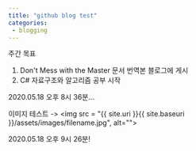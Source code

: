 ```yaml
---
title: "github blog test"
categories: 
 - blogging
---
```


주간 목표
1. Don't Mess with the Master 문서 번역본 블로그에 게시
2. C# 자료구조와 알고리즘 공부 시작

2020.05.18 오후 8시 36분...

이미지 테스트 ->
<img src = "{{ site.uri }}{{ site.baseuri }}/assets/images/filename.jpg", alt="">

2020.05.18 오후 9시 26분!